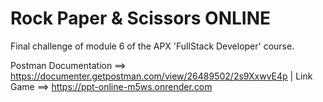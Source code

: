# Rock Paper & Scissors ONLINE

Final challenge of module 6 of the APX 'FullStack Developer' course.

Postman Documentation ==> https://documenter.getpostman.com/view/26489502/2s9XxwvE4p |
Link Game ==> https://ppt-online-m5ws.onrender.com
